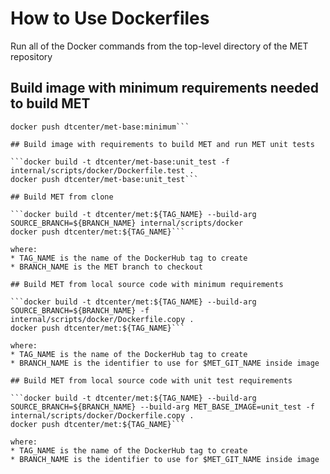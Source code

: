 # How to Use Dockerfiles

Run all of the Docker commands from the top-level directory of the MET repository

## Build image with minimum requirements needed to build MET

```docker build -t dtcenter/met-base:minimum -f internal/scripts/docker/Dockerfile.minimum .
docker push dtcenter/met-base:minimum```

## Build image with requirements to build MET and run MET unit tests

```docker build -t dtcenter/met-base:unit_test -f internal/scripts/docker/Dockerfile.test .
docker push dtcenter/met-base:unit_test```

## Build MET from clone

```docker build -t dtcenter/met:${TAG_NAME} --build-arg SOURCE_BRANCH=${BRANCH_NAME} internal/scripts/docker
docker push dtcenter/met:${TAG_NAME}```

where:
* TAG_NAME is the name of the DockerHub tag to create
* BRANCH_NAME is the MET branch to checkout

## Build MET from local source code with minimum requirements

```docker build -t dtcenter/met:${TAG_NAME} --build-arg SOURCE_BRANCH=${BRANCH_NAME} -f internal/scripts/docker/Dockerfile.copy .
docker push dtcenter/met:${TAG_NAME}```

where:
* TAG_NAME is the name of the DockerHub tag to create
* BRANCH_NAME is the identifier to use for $MET_GIT_NAME inside image

## Build MET from local source code with unit test requirements

```docker build -t dtcenter/met:${TAG_NAME} --build-arg SOURCE_BRANCH=${BRANCH_NAME} --build-arg MET_BASE_IMAGE=unit_test -f internal/scripts/docker/Dockerfile.copy .
docker push dtcenter/met:${TAG_NAME}```

where:
* TAG_NAME is the name of the DockerHub tag to create
* BRANCH_NAME is the identifier to use for $MET_GIT_NAME inside image
